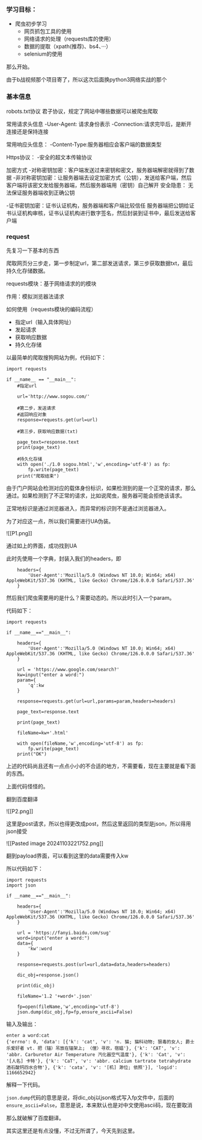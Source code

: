 ### 学习目标：

- 爬虫初步学习
    - 网页抓包工具的使用
    - 网络请求的处理（requests库的使用）
    - 数据的提取（xpath(推荐)、bs4、···）
    - selenium的使用

那么开始。

由于b战视频那个项目寄了，所以这次后面换python3网络实战的那个

### 基本信息

robots.txt协议
君子协议，规定了网站中哪些数据可以被爬虫爬取

常用请求头信息
-User-Agent: 请求身份表示
-Connection:请求完毕后，是断开连接还是保持连接

常用响应头信息：
-Content-Type:服务器相应会客户端的数据类型

Https协议：
-安全的超文本传输协议

加密方式
-对称密钥加密：客户端发送过来密钥和密文，服务器端解密就得到了数据
-非对称密钥加密：让服务器端去设定加密方式（公钥），发送给客户端，然后客户端将该密文发给服务器端，然后服务器端用（密钥）自己解开
安全隐患：
无法保证服务器端收到正确公钥

-证书密钥加密：证书认证机构，服务器端和客户端比较信任
服务器端把公钥给证书认证机构审核，证书认证机构进行数字签名，然后封装到证书中，最后发送给客户端
### request

先复习一下基本的东西

爬取网页分三步走，第一步制定url，第二部发送请求，第三步获取数据txt，最后持久化存储数据。

requests模块：基于网络请求的的模块

作用：模拟浏览器法请求

如何使用（requests模块的编码流程）

- 指定url（输入具体网址）
- 发起请求
- 获取响应数据
- 持久化存储

以最简单的爬取搜狗网站为例，代码如下：

```
import requests  

if __name__ == "__main__":  
    #指定url  
    
    url='http://www.sogou.com/' 
     
    #第二步，发送请求  
    #返回响应对象  
    response=requests.get(url=url) 
     
    #第三步，获取响应数据(txt)  
    
    page_text=response.text  
    print(page_text)  
    
    #持久化存储  
    with open('./1.0 sogou.html','w',encoding='utf-8') as fp:  
        fp.write(page_text)  
    print("爬取结束")
```

由于门户网站会检测对应的载体身份标识，如果检测到的是一个正常的请求，那么通过。如果检测到了不正常的请求，比如说爬虫，服务器可能会拒绝该请求。

正常地标识是通过浏览器进入，而异常的标识则不是通过浏览器进入。

为了对应这一点，所以我们需要进行UA伪装。

![[P1.png]]

通过如上的界面，成功找到UA

此时先使用一个字典，封装入我们的headers，即

```
    headers={
        'User-Agent':'Mozilla/5.0 (Windows NT 10.0; Win64; x64) AppleWebKit/537.36 (KHTML, like Gecko) Chrome/126.0.0.0 Safari/537.36'
    }
```

然后我们爬虫需要用的是什么？需要动态的。所以此时引入一个param。

代码如下：

```
import requests

if __name__=="__main__":

    headers={
        'User-Agent':'Mozilla/5.0 (Windows NT 10.0; Win64; x64) AppleWebKit/537.36 (KHTML, like Gecko) Chrome/126.0.0.0 Safari/537.36'
    }

    url = 'https://www.google.com/search?'
    kw=input("enter a word:")
    param={
        'q':kw
    }

    response=requests.get(url=url,params=param,headers=headers)

    page_text=response.text

    print(page_text)

    fileName=kw+'.html'

    with open(fileName,'w',encoding='utf-8') as fp:
        fp.write(page_text)
    print("OK")
```

上述的代码尚且还有一点点小小的不合适的地方，不需要看，现在主要就是看下面的东西。

上面代码怪怪的。

翻到百度翻译

![[P2.png]]

这里是post请求，所以也得更改成post，然后这里返回的类型是json，所以得用json接受

![[Pasted image 20241103221752.png]]

翻到payload界面，可以看到这里的data需要传入kw

所以代码如下：

```
import requests  
import json  
  
if __name__=="__main__":  
  
    headers={  
        'User-Agent':'Mozilla/5.0 (Windows NT 10.0; Win64; x64) AppleWebKit/537.36 (KHTML, like Gecko) Chrome/126.0.0.0 Safari/537.36'  
    }  
  
    url = 'https://fanyi.baidu.com/sug'  
    word=input("enter a word:")  
    data={  
        'kw':word  
    }  
  
    response=requests.post(url=url,data=data,headers=headers)  
  
    dic_obj=response.json()  
  
    print(dic_obj)  
  
    fileName='1.2 '+word+'.json'  
  
    fp=open(fileName,'w',encoding='utf-8')  
    json.dump(dic_obj,fp=fp,ensure_ascii=False)
```

输入及输出：

```
enter a word:cat
{'errno': 0, 'data': [{'k': 'cat', 'v': 'n. 猫; 猫科动物; 狠毒的女人; 爵士乐爱好者 vt. 把（锚）吊放在锚架上; 〈俚〉寻欢，宿娼'}, {'k': 'CAT', 'v': 'abbr. Carburetor Air Temperature 汽化器空气温度'}, {'k': 'Cat', 'v': '[人名] 卡特'}, {'k': 'CaT', 'v': 'abbr. calcium tartrate tetrahydrate 酒石酸钙四水合物'}, {'k': 'cata', 'v': '[机] 渺位; 依照'}], 'logid': 1166652942}
```

解释一下代码。

`json.dump`代码的意思是说，将dic_obj以json格式写入fp文件中，后面的`ensure_ascii=False`，意思是说，本来默认也是对中文使用ascii码，现在要取消

那么就破解了百度翻译。

其实这里还是有点没懂，不过无所谓了，今天先到这里。
